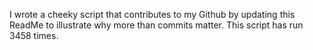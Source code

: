 I wrote a cheeky script that contributes to my Github by updating this ReadMe to illustrate why more than commits matter. This script has run 3458 times.